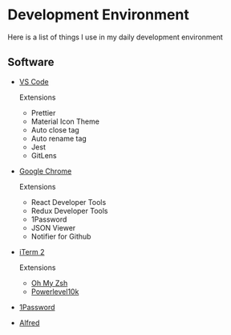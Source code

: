 # Development Environment

Here is a list of things I use in my daily development environment

## Software

- [VS Code](https://code.visualstudio.com/)

  Extensions

  - Prettier
  - Material Icon Theme
  - Auto close tag
  - Auto rename tag
  - Jest
  - GitLens

- [Google Chrome](https://chrome.google.com)

  Extensions

  - React Developer Tools
  - Redux Developer Tools
  - 1Password
  - JSON Viewer
  - Notifier for Github

- [iTerm 2](https://iterm2.com/)

  Extensions

  - [Oh My Zsh](https://ohmyz.sh/)
  - [Powerlevel10k](https://github.com/romkatv/powerlevel10k)

- [1Password](https://1password.com)
- [Alfred](https://www.alfredapp.com/)
